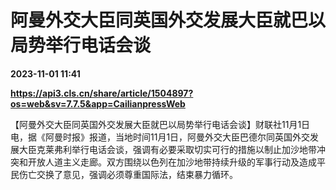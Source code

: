 # 阿曼外交大臣同英国外交发展大臣就巴以局势举行电话会谈

**2023-11-01 11:41**

**https://api3.cls.cn/share/article/1504897?os=web&sv=7.7.5&app=CailianpressWeb**

【阿曼外交大臣同英国外交发展大臣就巴以局势举行电话会谈】财联社11月1日电，据《阿曼时报》报道，当地时间11月1日，阿曼外交大臣巴德尔同英国外交发展大臣克莱弗利举行电话会谈，强调有必要采取切实可行的措施以制止加沙地带冲突和开放人道主义走廊。双方围绕以色列在加沙地带持续升级的军事行动及造成平民伤亡交换了意见，强调必须尊重国际法，结束暴力循环。